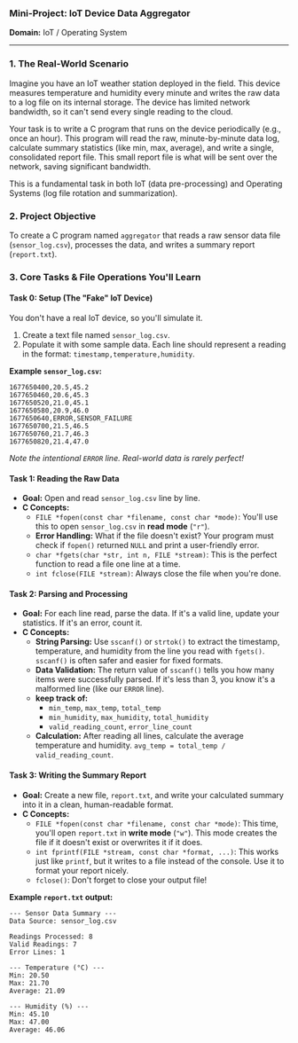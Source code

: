 ### **Mini-Project: IoT Device Data Aggregator**

**Domain:** IoT / Operating System

---

### **1. The Real-World Scenario**

Imagine you have an IoT weather station deployed in the field. This device measures temperature and humidity every minute and writes the raw data to a log file on its internal storage. The device has limited network bandwidth, so it can't send every single reading to the cloud.

Your task is to write a C program that runs on the device periodically (e.g., once an hour). This program will read the raw, minute-by-minute data log, calculate summary statistics (like min, max, average), and write a single, consolidated report file. This small report file is what will be sent over the network, saving significant bandwidth.

This is a fundamental task in both IoT (data pre-processing) and Operating Systems (log file rotation and summarization).

### **2. Project Objective**

To create a C program named `aggregator` that reads a raw sensor data file (`sensor_log.csv`), processes the data, and writes a summary report (`report.txt`).

### **3. Core Tasks & File Operations You'll Learn**

#### **Task 0: Setup (The "Fake" IoT Device)**

You don't have a real IoT device, so you'll simulate it.

1.  Create a text file named `sensor_log.csv`.
2.  Populate it with some sample data. Each line should represent a reading in the format: `timestamp,temperature,humidity`.

**Example `sensor_log.csv`:**
```
1677650400,20.5,45.2
1677650460,20.6,45.3
1677650520,21.0,45.1
1677650580,20.9,46.0
1677650640,ERROR,SENSOR_FAILURE
1677650700,21.5,46.5
1677650760,21.7,46.3
1677650820,21.4,47.0
```
*Note the intentional `ERROR` line. Real-world data is rarely perfect!*

#### **Task 1: Reading the Raw Data**

* **Goal:** Open and read `sensor_log.csv` line by line.
* **C Concepts:**
    * `FILE *fopen(const char *filename, const char *mode)`: You'll use this to open `sensor_log.csv` in **read mode** (`"r"`).
    * **Error Handling:** What if the file doesn't exist? Your program must check if `fopen()` returned `NULL` and print a user-friendly error.
    * `char *fgets(char *str, int n, FILE *stream)`: This is the perfect function to read a file one line at a time.
    * `int fclose(FILE *stream)`: Always close the file when you're done.

#### **Task 2: Parsing and Processing**

* **Goal:** For each line read, parse the data. If it's a valid line, update your statistics. If it's an error, count it.
* **C Concepts:**
    * **String Parsing:** Use `sscanf()` or `strtok()` to extract the timestamp, temperature, and humidity from the line you read with `fgets()`. `sscanf()` is often safer and easier for fixed formats.
    * **Data Validation:** The return value of `sscanf()` tells you how many items were successfully parsed. If it's less than 3, you know it's a malformed line (like our `ERROR` line).
    * **keep track of:**
        * `min_temp`, `max_temp`, `total_temp`
        * `min_humidity`, `max_humidity`, `total_humidity`
        * `valid_reading_count`, `error_line_count`
    * **Calculation:** After reading all lines, calculate the average temperature and humidity. `avg_temp = total_temp / valid_reading_count`.

#### **Task 3: Writing the Summary Report**

* **Goal:** Create a new file, `report.txt`, and write your calculated summary into it in a clean, human-readable format.
* **C Concepts:**
    * `FILE *fopen(const char *filename, const char *mode)`: This time, you'll open `report.txt` in **write mode** (`"w"`). This mode creates the file if it doesn't exist or overwrites it if it does.
    * `int fprintf(FILE *stream, const char *format, ...)`: This works just like `printf`, but it writes to a file instead of the console. Use it to format your report nicely.
    * `fclose()`: Don't forget to close your output file!

**Example `report.txt` output:**
```
--- Sensor Data Summary ---
Data Source: sensor_log.csv

Readings Processed: 8
Valid Readings: 7
Error Lines: 1

--- Temperature (°C) ---
Min: 20.50
Max: 21.70
Average: 21.09

--- Humidity (%) ---
Min: 45.10
Max: 47.00
Average: 46.06
```
